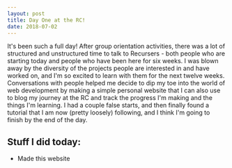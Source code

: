 ```yaml
---
layout: post
title: Day One at the RC!
date: 2018-07-02
---
```


It's been such a full day! After group orientation activities, there was a lot of structured and unstructured time to talk to Recursers - both 
people who are starting today and people who have been here for six weeks. 
I was blown away by the diversity of the projects people are interested in and have worked on, and I'm so excited to learn with them for the next 
twelve weeks. Conversations with people helped me decide to dip my toe into the world of web development by making a simple personal website that
I can also use to blog my journey at the RC and track the progress I'm making and the things I'm learning. I had a couple false starts, and then
finally found a tutorial that I am now (pretty loosely) following, and I think I'm going to finish by the end of the day. 

## Stuff I did today:
 - Made this website

